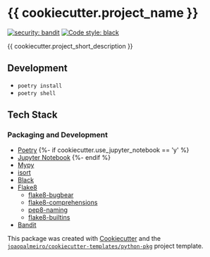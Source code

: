 # {{ cookiecutter.project_name }}

[![security: bandit](https://img.shields.io/badge/security-bandit-yellow.svg)](https://github.com/PyCQA/bandit)
[![Code style: black](https://img.shields.io/badge/code%20style-black-000000.svg)](https://github.com/psf/black)

{{ cookiecutter.project_short_description }}

## Development

- `poetry install`
- `poetry shell`

## Tech Stack

### Packaging and Development

- [Poetry](https://python-poetry.org/)
  {%- if cookiecutter.use_jupyter_notebook == 'y' %}
- [Jupyter Notebook](https://jupyter.org/)
  {%- endif %}
- [Mypy](http://mypy-lang.org/)
- [isort](https://pycqa.github.io/isort/)
- [Black](https://github.com/psf/black)
- [Flake8](https://flake8.pycqa.org/)
  - [flake8-bugbear](https://github.com/PyCQA/flake8-bugbear)
  - [flake8-comprehensions](https://github.com/adamchainz/flake8-comprehensions)
  - [pep8-naming](https://github.com/PyCQA/pep8-naming)
  - [flake8-builtins](https://github.com/gforcada/flake8-builtins)
- [Bandit](https://bandit.readthedocs.io/)

This package was created with [Cookiecutter](https://github.com/audreyr/cookiecutter) and the [`joaopalmeiro/cookiecutter-templates/python-pkg`](https://github.com/joaopalmeiro/cookiecutter-templates) project template.
